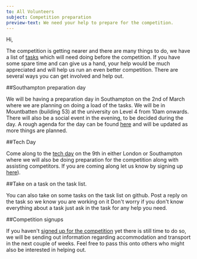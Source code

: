 ```yaml
---
to: All Volunteers
subject: Competition preparation
preview-text: We need your help to prepare for the competition.
---
```


Hi,

The competition is getting nearer and there are many things to do, we have a list of [tasks][task-list] which will need doing before the competition.
If you have some spare time and can give us a hand, your help would be much appreciated and will help us run an even better competition.
There are several ways you can get involved and help out.

##Southampton preparation day

We will be having a preparation day in Southampton on the 2nd of March where we are planning on doing a load of the tasks.
We will be in Mountbatten (building 53) at the university on Level 4 from 10am onwards.
There will also be a social event in the evening, to be decided during the day.
A rough agenda for the day can be found [here][hack-day-agenda] and will be updated as more things are planned.

##Tech Day

Come along to the [tech day][techday-info] on the 9th in either London or Southampton where we will also be doing preparation for the competition along with assisting competitors.
If you are coming along let us know by signing up [here][techday-signup]).

##Take on a task on the task list.

You can also take on some tasks on the task list on github.
Post a reply on the task so we know you are working on it
Don't worry if you don't know everything about a task just ask in the task for any help you need.

##Competition signups

If you haven't [signed up for the competition][signup-form] yet there is still time to do so, we will be sending out information regarding accommodation and transport in the next couple of weeks.
Feel free to pass this onto others who might also be interested in helping out.

[hack-day-agenda]: https://hackmd.io/waiSH7vOT4-5-seQXllXGg
[task-list]: https://github.com/srobo/tasks/milestone/3
[techday-info]: https://studentrobotics.org/events/sr2019/southampton-tech-day-march/
[techday-signup]: https://goo.gl/forms/rzlrlU1eu3cyu2QH2
[signup-form]: https://goo.gl/forms/xdQN6J8cFODYvtNA3
